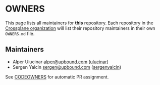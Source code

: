 <!--
SPDX-FileCopyrightText: 2024 The Crossplane Authors <https://crossplane.io>

SPDX-License-Identifier: CC0-1.0
-->

# OWNERS

This page lists all maintainers for **this** repository. Each repository in the
[Crossplane organization](https://github.com/crossplane/) will list their
repository maintainers in their own `OWNERS.md` file.

## Maintainers

* Alper Ulucinar <alper@upbound.com> ([ulucinar](https://github.com/ulucinar))
* Sergen Yalcin <sergen@upbound.com> ([sergenyalcin](https://github.com/sergenyalcin))

See [CODEOWNERS](./CODEOWNERS) for automatic PR assignment.
